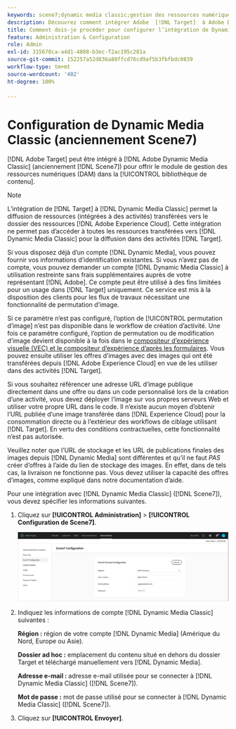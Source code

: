 ```yaml
---
keywords: scene7;dynamic media classic;gestion des ressources numériques;ressources;dam;bibliothèque de contenu;permuter l’image
description: Découvrez comment intégrer Adobe  [!DNL Target]  à Adobe Dynamic Media Classic (anciennement Scene7) pour offrir le module de gestion des ressources numériques (DAM) dans la bibliothèque de contenu.
title: Comment dois-je procéder pour configurer l’intégration de Dynamic Media Classic (Scene7) ?
feature: Administration & Configuration
role: Admin
exl-id: 315670ca-a4d1-4808-b3ec-f2ac195c281a
source-git-commit: 152257a52d836a88ffcd76cd9af5b3fbfbdc0839
workflow-type: tm+mt
source-wordcount: '402'
ht-degree: 100%

---
```


# Configuration de Dynamic Media Classic (anciennement Scene7)

[!DNL Adobe Target] peut être intégré à [!DNL Adobe Dynamic Media Classic] (anciennement [!DNL Scene7]) pour offrir le module de gestion des ressources numériques (DAM) dans la [!UICONTROL bibliothèque de contenu].

>[!NOTE]
>
>L’intégration de [!DNL Target] à [!DNL Dynamic Media Classic] permet la diffusion de ressources (intégrées à des activités) transférées vers le dossier des ressources [!DNL Adobe Experience Cloud]. Cette intégration ne permet pas d’accéder à toutes les ressources transférées vers [!DNL Dynamic Media Classic] pour la diffusion dans des activités [!DNL Target].

Si vous disposez déjà d’un compte [!DNL Dynamic Media], vous pouvez fournir vos informations d’identification existantes. Si vous n’avez pas de compte, vous pouvez demander un compte [!DNL Dynamic Media Classic] à utilisation restreinte sans frais supplémentaires auprès de votre représentant [!DNL Adobe]. Ce compte peut être utilisé à des fins limitées pour un usage dans [!DNL Target] uniquement. Ce service est mis à la disposition des clients pour les flux de travaux nécessitant une fonctionnalité de permutation d’image.

<!-- 
>[!NOTE]
>
>A restricted-use, free [!DNL Dynamic Media Classic] account for [!DNL Adobe Target] is no longer supported for new customers or new users. Existing sign-in credentials work as usual. 
-->

Si ce paramètre n’est pas configuré, l’option de [!UICONTROL permutation d’image] n’est pas disponible dans le workflow de création d’activité. Une fois ce paramètre configuré, l’option de permutation ou de modification d’image devient disponible à la fois dans le  [compositeur d’expérience visuelle (VEC) et le compositeur d’expérience d’après les formulaires](/help/main/c-experiences/experiences.md#concept_A2E10F6AFB3D4AEAB6951EE14688848D). Vous pouvez ensuite utiliser les offres d’images avec des images qui ont été transférées depuis [!DNL Adobe Experience Cloud] en vue de les utiliser dans des activités [!DNL Target].

Si vous souhaitez référencer une adresse URL d’image publique directement dans une offre ou dans un code personnalisé lors de la création d’une activité, vous devez déployer l’image sur vos propres serveurs Web et utiliser votre propre URL dans le code. Il n’existe aucun moyen d’obtenir l’URL publiée d’une image transférée dans [!DNL Experience Cloud] pour la consommation directe ou à l’extérieur des workflows de ciblage utilisant [!DNL Target]. En vertu des conditions contractuelles, cette fonctionnalité n’est pas autorisée.

Veuillez noter que l’URL de stockage et les URL de publications finales des images depuis [!DNL Dynamic Media] sont différentes et qu’il ne faut *PAS* créer d’offres à l’aide du lien de stockage des images. En effet, dans de tels cas, la livraison ne fonctionne pas. Vous devez utiliser la capacité des offres d’images, comme expliqué dans notre documentation d’aide.

Pour une intégration avec [!DNL Dynamic Media Classic] ([!DNL Scene7]), vous devez spécifier les informations suivantes.

1. Cliquez sur **[!UICONTROL Administration]** > **[!UICONTROL Configuration de Scene7]**.

   ![Page de Scene7](/help/main/administrating-target/assets/scene7.png)

1. Indiquez les informations de compte [!DNL Dynamic Media Classic] suivantes :

   **Région :** région de votre compte [!DNL Dynamic Media] (Amérique du Nord, Europe ou Asie).

   **Dossier ad hoc :** emplacement du contenu situé en dehors du dossier Target et téléchargé manuellement vers [!DNL Dynamic Media].

   **Adresse e-mail :** adresse e-mail utilisée pour se connecter à [!DNL Dynamic Media Classic] ([!DNL Scene7]).

   **Mot de passe :** mot de passe utilisé pour se connecter à [!DNL Dynamic Media Classic] ([!DNL Scene7]).

1. Cliquez sur **[!UICONTROL Envoyer]**.
